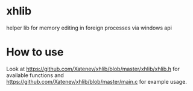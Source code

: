 # xhlib
helper lib for memory editing in foreign processes via windows api

# How to use
Look at https://github.com/Xatenev/xhlib/blob/master/xhlib/xhlib.h for available functions and https://github.com/Xatenev/xhlib/blob/master/main.c for example usage.

